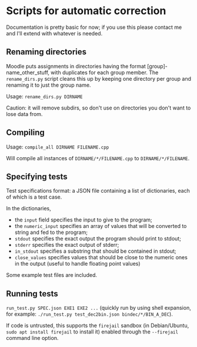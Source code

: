 Scripts for automatic correction
================================

Documentation is pretty basic for now; if you use this please contact me and I'll extend with
whatever is needed.

Renaming directories
--------------------

Moodle puts assignments in directories having the format [group]-name_other_stuff,
with duplicates for each group member. The `rename_dirs.py` script cleans this up by
keeping one directory per group and renaming it to just the group name.

Usage: `rename_dirs.py DIRNAME`

Caution: it will remove subdirs, so don't use on directories you don't want to lose data from.

Compiling
---------

Usage: `compile_all DIRNAME FILENAME.cpp`

Will compile all instances of `DIRNAME/*/FILENAME.cpp` to `DIRNAME/*/FILENAME`.

Specifying tests
-------------

Test specifications format: a JSON file containing a list of dictionaries, each of which is a test case.

In the dictionaries,
 * the `input` field specifies the input to give to the program;
 * the `numeric_input` specifies an array of values that will be converted to string and fed to the program;
 * `stdout` specifies the exact output the program should print to stdout;
 * `stderr` specifies the exact output of stderr;
 * `in_stdout` specifies a substring that should be contained in stdout;
 * `close_values` specifies values that should be close to the numeric ones in the output (useful to handle floating point values)

Some example test files are included.

Running tests
-------------

`run_test.py SPEC.json EXE1 EXE2 ...` (quickly run by using shell expansion, for example:
`./run_test.py test_dec2bin.json bindec/*/BIN_A_DEC`). 

If code is untrusted, this supports the `firejail` sandbox (in Debian/Ubuntu, `sudo apt install firejail` to install
it) enabled through the `--firejail` command line option.
